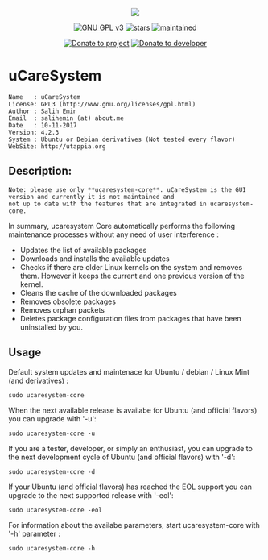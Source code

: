 <p align="center"><img src="https://raw.githubusercontent.com/Utappia/uCareSystem/master/modules/ucaresystem-image-banner.png"></p>

<p align="center">
    <a href="https://www.gnu.org/licenses/gpl-3.0.en.html" target="_blank"><img src="https://img.shields.io/badge/license-GPLv3-blue.svg" alt="GNU GPL v3"></a>
    <a href="https://github.com/Utappia/uCareSystem/stargazers" target="_blank"><img src="https://img.shields.io/github/stars/utappia/ucaresystem.svg" alt="stars"></a>
    <a href="https://github.com/Utappia/uCareSystem/commits/master" target="_blank"><img src="https://img.shields.io/maintenance/yes/2017.svg" alt="maintained"></a></p>

<p align="center">
    <a href="https://www.paypal.com/cgi-bin/webscr?cmd=_s-xclick&hosted_button_id=SATQ6Y9S3UCSG" target="_blank"><img src="https://img.shields.io/badge/Donate-PayPal-yellow.svg" alt="Donate to project"></a> <a href="https://www.paypal.me/adgellida" target="_blank"><img src="https://img.shields.io/badge/Donate-PayPal.me-blue.svg" alt="Donate to developer"></a></p>
 
 

# uCareSystem

	Name   : uCareSystem
	License: GPL3 (http://www.gnu.org/licenses/gpl.html)
	Author : Salih Emin
	Email  : salihemin (at) about.me 
	Date   : 10-11-2017
	Version: 4.2.3
	System : Ubuntu or Debian derivatives (Not tested every flavor)
	WebSite: http://utappia.org

## Description:

	Note: please use only **ucaresystem-core**. uCareSystem is the GUI version and currently it is not maintained and
	not up to date with the features that are integrated in ucaresystem-core.

In summary, ucaresystem Core automatically performs the following maintenance processes without any need of user interference :

- Updates the list of available packages
- Downloads and installs the available updates
- Checks if there are older Linux kernels on the system and removes them. However it keeps the current and one previous version of the kernel.
- Cleans the cache of the downloaded packages
- Removes obsolete packages
- Removes orphan packets
- Deletes package configuration files from packages that have been uninstalled by you.
                                          
## Usage

Default system updates and maintenace for Ubuntu / debian / Linux Mint (and derivatives) :

	sudo ucaresystem-core

When the next available release is availabe for Ubuntu (and official flavors) you can upgrade with '-u':
	
	sudo ucaresystem-core -u

If you are a tester, developer, or simply an enthusiast, you can upgrade to the next development cycle of Ubuntu (and official flavors) with '-d':

	sudo ucaresystem-core -d

If your Ubuntu (and official flavors) has reached the EOL support you can upgrade to the next supported release with '-eol':
	
	sudo ucaresystem-core -eol

For information about the availabe parameters, start ucaresystem-core with '-h' parameter :

	sudo ucaresystem-core -h         

